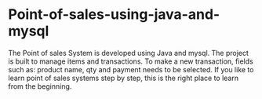 # Point-of-sales-using-java-and-mysql


The Point of  sales System is developed using Java and mysql. The project is built to manage  items and transactions. 
To make a new transaction, fields such as: product name, qty and payment needs to be selected. 
If you like to learn point of sales systems step by step, this is the right place to learn from the beginning.
